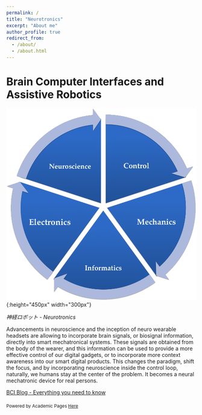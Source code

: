 ```yaml
---
permalink: /
title: "Neurotronics"
excerpt: "About me"
author_profile: true
redirect_from: 
  - /about/
  - /about.html
---
```



Brain Computer Interfaces and Assistive Robotics
================================================


![Neurotronics](images/neurotronics.png){:height="450px" width="300px"}

*神経ロボット - Neurotronics*

Advancements in neuroscience and the inception of neuro wearable headsets are allowing to incorporate brain signals, or biosignal information, directly into smart mechatronical systems.  These signals are obtained from the body of the wearer, and this information can be used to provide a more effective control of our digital gadgets, or to incorporate more context awareness into our smart digital products.  This changes the paradigm, shift the focus, and by incorporating neuroscience inside the control loop, naturally, we humans stay at the center of the problem.  It becomes a neural mechatronic device for real persons.

[BCI Blog - Everything you need to know](http://monostuff.logdown.com/posts/253892-brain-computer-interfaces-all-you-need-to-know)

<sub>Powered by Academic Pages [Here](https://academicpages.github.io/)</sub>
